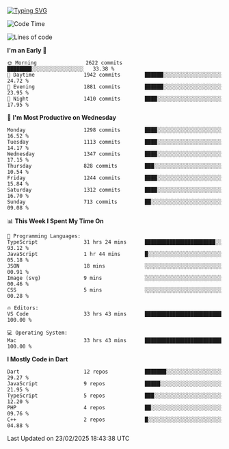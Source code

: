 
<a href="https://git.io/typing-svg"><img src="https://readme-typing-svg.demolab.com?font=Source+Code+Pro&pause=1000&random=false&width=435&lines=Hey+%F0%9F%A5%B6+iam+Yaskraz" alt="Typing SVG" /></a>
<!--START_SECTION:waka-->
![Code Time](http://img.shields.io/badge/Code%20Time-1%2C020%20hrs%2044%20mins-blue)

![Lines of code](https://img.shields.io/badge/From%20Hello%20World%20I%27ve%20Written-4.9%20million%20lines%20of%20code-blue)

**I'm an Early 🐤** 

```text
🌞 Morning                2622 commits        ████████░░░░░░░░░░░░░░░░░   33.38 % 
🌆 Daytime                1942 commits        ██████░░░░░░░░░░░░░░░░░░░   24.72 % 
🌃 Evening                1881 commits        ██████░░░░░░░░░░░░░░░░░░░   23.95 % 
🌙 Night                  1410 commits        ████░░░░░░░░░░░░░░░░░░░░░   17.95 % 
```
📅 **I'm Most Productive on Wednesday** 

```text
Monday                   1298 commits        ████░░░░░░░░░░░░░░░░░░░░░   16.52 % 
Tuesday                  1113 commits        ████░░░░░░░░░░░░░░░░░░░░░   14.17 % 
Wednesday                1347 commits        ████░░░░░░░░░░░░░░░░░░░░░   17.15 % 
Thursday                 828 commits         ███░░░░░░░░░░░░░░░░░░░░░░   10.54 % 
Friday                   1244 commits        ████░░░░░░░░░░░░░░░░░░░░░   15.84 % 
Saturday                 1312 commits        ████░░░░░░░░░░░░░░░░░░░░░   16.70 % 
Sunday                   713 commits         ██░░░░░░░░░░░░░░░░░░░░░░░   09.08 % 
```


📊 **This Week I Spent My Time On** 

```text
💬 Programming Languages: 
TypeScript               31 hrs 24 mins      ███████████████████████░░   93.12 % 
JavaScript               1 hr 44 mins        █░░░░░░░░░░░░░░░░░░░░░░░░   05.18 % 
JSON                     18 mins             ░░░░░░░░░░░░░░░░░░░░░░░░░   00.91 % 
Image (svg)              9 mins              ░░░░░░░░░░░░░░░░░░░░░░░░░   00.46 % 
CSS                      5 mins              ░░░░░░░░░░░░░░░░░░░░░░░░░   00.28 % 

🔥 Editors: 
VS Code                  33 hrs 43 mins      █████████████████████████   100.00 % 

💻 Operating System: 
Mac                      33 hrs 43 mins      █████████████████████████   100.00 % 
```

**I Mostly Code in Dart** 

```text
Dart                     12 repos            ███████░░░░░░░░░░░░░░░░░░   29.27 % 
JavaScript               9 repos             █████░░░░░░░░░░░░░░░░░░░░   21.95 % 
TypeScript               5 repos             ███░░░░░░░░░░░░░░░░░░░░░░   12.20 % 
PHP                      4 repos             ██░░░░░░░░░░░░░░░░░░░░░░░   09.76 % 
C++                      2 repos             █░░░░░░░░░░░░░░░░░░░░░░░░   04.88 % 
```




 Last Updated on 23/02/2025 18:43:38 UTC
<!--END_SECTION:waka-->

